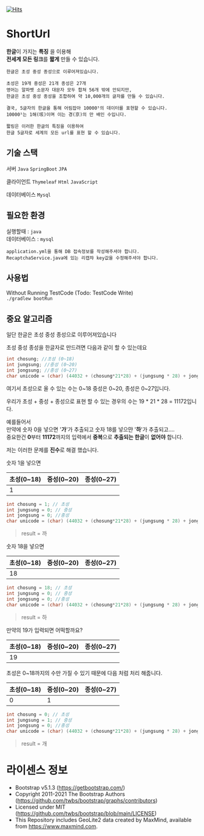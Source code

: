 [![Hits](https://hits.seeyoufarm.com/api/count/incr/badge.svg?url=https%3A%2F%2Fgithub.com%2FPENEKhun%2FshortUrl&count_bg=%2379C83D&title_bg=%23555555&icon=&icon_color=%23E7E7E7&title=hits&edge_flat=false)](https://hits.seeyoufarm.com)

# ShortUrl
**한글**이 가지는 **특징** 을 이용해  
**전세계 모든 링크**를 **짧게** 만들 수 있습니다.

```
한글은 초성 중성 종성으로 이루어져있습니다.  
  
초성은 19개 중성은 21개 종성은 27개  
영어는 알파벳 소문자 대문자 모두 합쳐 56개 밖에 안되지만,  
한글은 초성 중성 종성을 조합하여 약 10,000개의 글자를 만들 수 있습니다.  
  
결국, 5글자의 한글을 통해 어림잡아 10000⁵의 데이터를 표현할 수 있습니다.  
10000⁵는 1해(垓)이며 이는 경(京)의 만 배인 수입니다.  
  
짧링은 이러한 한글의 특징을 이용하여  
한글 5글자로 세계의 모든 url를 표현 할 수 있습니다.
```

## 기술 스택
서버
`Java`
`SpringBoot`
`JPA`

클라이언트
`Thymeleaf`
`Html`
`JavaScript`

데이터베이스
`Mysql`


## 필요한 환경
실행할때 : `java`  
데이터베이스 : `mysql`

`application.yml을 통해 DB 접속정보를 작성해주셔야 합니다.`
`RecaptchaService.java에 있는 리캡챠 key값을 수정해주셔야 합니다.`



## 사용법
Without Running TestCode (Todo: TestCode Write)  
`./gradlew bootRun`


## 중요 알고리즘
일단 한글은 초성 중성 종성으로 이루어져있습니다

초성 중성 종성을 한글자로 만드려면
다음과 같이 할 수 있는데요

```java
int chosung; //초성 (0~18)
int jungsung; //중성 (0~20)
int jongsung; //종성 (0~27)
char unicode = (char) (44032 + (chosung*21*28) + (jungsung * 28) + jongsung);
```

여기서 초성으로 올 수 있는 수는 0~18
중성은 0~20, 종성은 0~27입니다.

우리가 초성 + 중성 + 종성으로 표현 할 수 있는 경우의 수는 19 * 21 * 28 = 11172입니다.

예를들어서  
만약에 숫자 0을 넣으면 '**가**'가 추출되고
숫자 18를 넣으먄 '**하**'가 추출되고....  
중요한건 **0**부터 **11172**까지의 입력에서
**중복**으로 **추출되는 한글**이 **없어야** 합니다.


저는 이러한 문제를 **진수**로 해결 했습니다.

숫자 1을 넣으면

| 초성(0~18) | 중성(0~20) | 종성(0~27) |
|------|------|------|
|1      |      |      |
```java
int chosung = 1; // 초성
int jungsung = 0; // 중성
int jongsung = 0; //종성
char unicode = (char) (44032 + (chosung*21*28) + (jungsung * 28) + jongsung);
```
>result = 까

숫자 18을 넣으면

| 초성(0~18) | 중성(0~20) | 종성(0~27) |
|------|------|------|
|18      |      |      |
```java
int chosung = 18; // 초성
int jungsung = 0; // 중성
int jongsung = 0; //종성
char unicode = (char) (44032 + (chosung*21*28) + (jungsung * 28) + jongsung);
```
>result = 하

만약의 19가 입력되면 어떡할까요?

| 초성(0~18) | 중성(0~20) | 종성(0~27) |
|------|------|------|
|19      |      |      |

초성은 0~18까지의 수만 가질 수 있기 때문에
다음 처럼 처리 해줍니다.

| 초성(0~18) | 중성(0~20) | 종성(0~27) |
|------|------|------|
|0      |1      |      |

```java
int chosung = 0; // 초성
int jungsung = 1; // 중성
int jongsung = 0; //종성
char unicode = (char) (44032 + (chosung*21*28) + (jungsung * 28) + jongsung);
```
>result = 개

  
# 라이센스 정보
* Bootstrap v5.1.3 (https://getbootstrap.com/)
* Copyright 2011-2021 The Bootstrap Authors (https://github.com/twbs/bootstrap/graphs/contributors)
* Licensed under MIT (https://github.com/twbs/bootstrap/blob/main/LICENSE)
* This Repository includes GeoLite2 data created by MaxMind, available from <a href="https://www.maxmind.com">https://www.maxmind.com</a>.

